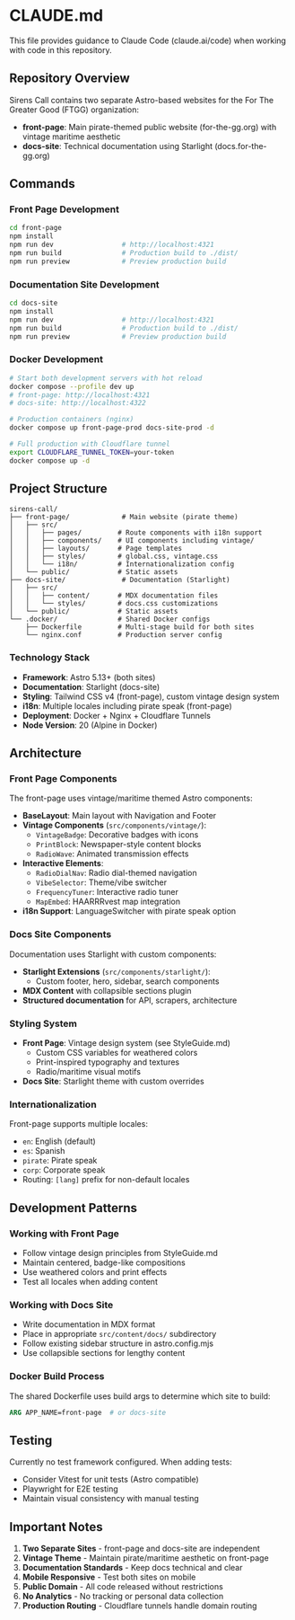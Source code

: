 # CLAUDE.md

This file provides guidance to Claude Code (claude.ai/code) when working with code in this repository.

## Repository Overview

Sirens Call contains two separate Astro-based websites for the For The Greater Good (FTGG) organization:
- **front-page**: Main pirate-themed public website (for-the-gg.org) with vintage maritime aesthetic
- **docs-site**: Technical documentation using Starlight (docs.for-the-gg.org)

## Commands

### Front Page Development
```bash
cd front-page
npm install
npm run dev                 # http://localhost:4321
npm run build               # Production build to ./dist/
npm run preview             # Preview production build
```

### Documentation Site Development
```bash
cd docs-site
npm install
npm run dev                 # http://localhost:4321
npm run build               # Production build to ./dist/
npm run preview             # Preview production build
```

### Docker Development
```bash
# Start both development servers with hot reload
docker compose --profile dev up
# front-page: http://localhost:4321
# docs-site: http://localhost:4322

# Production containers (nginx)
docker compose up front-page-prod docs-site-prod -d

# Full production with Cloudflare tunnel
export CLOUDFLARE_TUNNEL_TOKEN=your-token
docker compose up -d
```

## Project Structure

```
sirens-call/
├── front-page/             # Main website (pirate theme)
│   ├── src/
│   │   ├── pages/         # Route components with i18n support
│   │   ├── components/    # UI components including vintage/
│   │   ├── layouts/       # Page templates
│   │   ├── styles/        # global.css, vintage.css
│   │   └── i18n/          # Internationalization config
│   └── public/            # Static assets
├── docs-site/              # Documentation (Starlight)
│   ├── src/
│   │   ├── content/       # MDX documentation files
│   │   └── styles/        # docs.css customizations
│   └── public/            # Static assets
└── .docker/               # Shared Docker configs
    ├── Dockerfile         # Multi-stage build for both sites
    └── nginx.conf         # Production server config
```

### Technology Stack
- **Framework**: Astro 5.13+ (both sites)
- **Documentation**: Starlight (docs-site)
- **Styling**: Tailwind CSS v4 (front-page), custom vintage design system
- **i18n**: Multiple locales including pirate speak (front-page)
- **Deployment**: Docker + Nginx + Cloudflare Tunnels
- **Node Version**: 20 (Alpine in Docker)

## Architecture

### Front Page Components
The front-page uses vintage/maritime themed Astro components:
- **BaseLayout**: Main layout with Navigation and Footer
- **Vintage Components** (`src/components/vintage/`):
  - `VintageBadge`: Decorative badges with icons
  - `PrintBlock`: Newspaper-style content blocks
  - `RadioWave`: Animated transmission effects
- **Interactive Elements**:
  - `RadioDialNav`: Radio dial-themed navigation
  - `VibeSelector`: Theme/vibe switcher
  - `FrequencyTuner`: Interactive radio tuner
  - `MapEmbed`: HAARRRvest map integration
- **i18n Support**: LanguageSwitcher with pirate speak option

### Docs Site Components
Documentation uses Starlight with custom components:
- **Starlight Extensions** (`src/components/starlight/`):
  - Custom footer, hero, sidebar, search components
- **MDX Content** with collapsible sections plugin
- **Structured documentation** for API, scrapers, architecture

### Styling System
- **Front Page**: Vintage design system (see StyleGuide.md)
  - Custom CSS variables for weathered colors
  - Print-inspired typography and textures
  - Radio/maritime visual motifs
- **Docs Site**: Starlight theme with custom overrides

### Internationalization
Front-page supports multiple locales:
- `en`: English (default)
- `es`: Spanish
- `pirate`: Pirate speak
- `corp`: Corporate speak
- Routing: `[lang]` prefix for non-default locales

## Development Patterns

### Working with Front Page
- Follow vintage design principles from StyleGuide.md
- Maintain centered, badge-like compositions
- Use weathered colors and print effects
- Test all locales when adding content

### Working with Docs Site
- Write documentation in MDX format
- Place in appropriate `src/content/docs/` subdirectory
- Follow existing sidebar structure in astro.config.mjs
- Use collapsible sections for lengthy content

### Docker Build Process
The shared Dockerfile uses build args to determine which site to build:
```dockerfile
ARG APP_NAME=front-page  # or docs-site
```

## Testing
Currently no test framework configured. When adding tests:
- Consider Vitest for unit tests (Astro compatible)
- Playwright for E2E testing
- Maintain visual consistency with manual testing

## Important Notes

1. **Two Separate Sites** - front-page and docs-site are independent
2. **Vintage Theme** - Maintain pirate/maritime aesthetic on front-page
3. **Documentation Standards** - Keep docs technical and clear
4. **Mobile Responsive** - Test both sites on mobile
5. **Public Domain** - All code released without restrictions
6. **No Analytics** - No tracking or personal data collection
7. **Production Routing** - Cloudflare tunnels handle domain routing